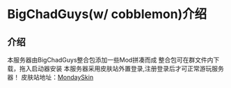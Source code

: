# BigChadGuys(w/ cobblemon)介绍
## 介绍
本服务器由BigChadGuys整合包添加一些Mod拼凑而成
整合包可在群文件内下载，拖入启动器安装
本服务器采用皮肤站外置登录,注册登录后才可正常游玩服务器！
皮肤站地址：[MondaySkin](https://skin.monday-ovo.top)

